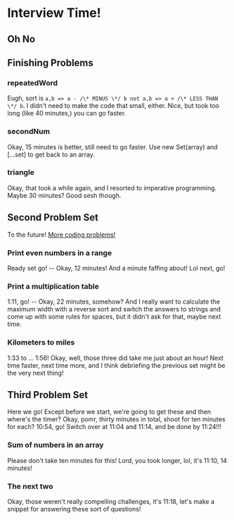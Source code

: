 # Interview Time!

## Oh No

## Finishing Problems

### repeatedWord

Eugh, sort is `a,b => a - /\* MINUS \*/ b not a,b => a < /\* LESS THAN \*/ b`. I didn't need to make the code that small, either. Nice, but took too long (like 40 minutes,) you can go faster.

### secondNum

Okay, 15 minutes is better, still need to go faster. Use new Set(array) and \[...set\] to get back to an array.

### triangle

Okay, that took a while again, and I resorted to imperative programming. Maybe 30 minutes? Good sesh though.

## Second Problem Set

To the future! [More coding problems!](https://www.codecademy.com/resources/blog/10-javascript-code-challenges-for-beginners/)

### Print even numbers in a range

Ready set go! -- Okay, 12 minutes! And a minute faffing about! Lol next, go!

### Print a multiplication table

1:11, go! -- Okay, 22 minutes, somehow? And I really want to calculate the maximum width with a reverse sort and switch the answers to strings and come up with some rules for spaces, but it didn't ask for that, maybe next time.

### Kilometers to miles

1:33 to ... 1:56! Okay, well, those three did take me just about an hour! Next time faster, next time more, and I think debriefing the previous set might be the very next thing!

## Third Problem Set

Here we go! Except before we start, we're going to get these and then where's the timer? Okay, pomr, thirty minutes in total,
shoot for ten minutes for each? 10:54, go! Switch over at 11:04 and 11:14, and be done by 11:24!!!

### Sum of numbers in an array

Please don't take ten minutes for this! Lord, you took longer, lol, it's 11:10, 14 minutes!

### The next two

Okay, those weren't really compelling challenges, it's 11:18, let's make a snippet for answering these sort of questions!
